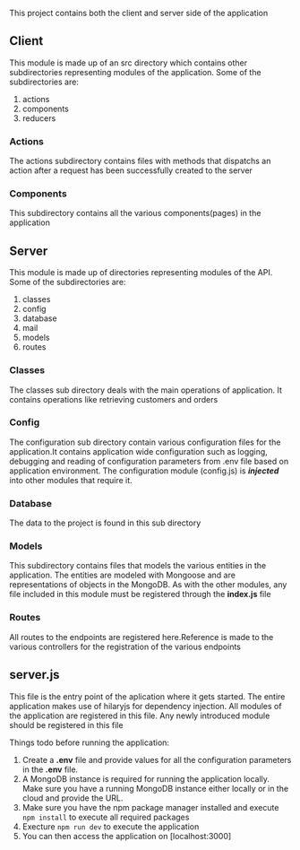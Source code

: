 This project contains both the client and server side of the application

## Client 

This module is made up of an src directory which contains other subdirectories representing modules of the application. Some of the subdirectories are: 

1. actions
2. components
3. reducers

### Actions

The actions subdirectory contains files with methods that dispatchs an action after a request has been successfully created to the server

### Components

This subdirectory contains all the various components(pages) in the application 

## Server

This module is made up of directories representing modules of the API. Some of the subdirectories are:

1. classes
2. config
3. database
4. mail
5. models
6. routes


### Classes

The classes sub directory deals with the main operations of application. It contains operations 
like retrieving customers and orders

### Config

The configuration sub directory contain various configuration files for the application.It contains application wide configuration such as logging, debugging and reading of configuration parameters from .env file based on application environment. The configuration module (config.js) is ***injected*** into other modules that require it.

### Database

The data to the project is found in this sub directory

### Models

This subdirectory contains files that models the various entities in the application. The entities are modeled with Mongoose and are representations of objects in the MongoDB. As with the other modules, any file included in this module must be registered through the **index.js** file

### Routes

All routes to the endpoints are registered here.Reference is made to the various controllers for the registration of the various endpoints


## server.js

This file is the entry point of the aplication where it gets started. The entire application makes use of hilaryjs for dependency injection. All modules of the application are registered in this file. Any newly introduced module should be registered in this file


Things todo before running the application:

1. Create a **.env** file and provide values for all the configuration parameters in the **.env** file.
2. A MongoDB instance is required for running the application locally. Make sure you have a running  MongoDB instance either locally or in the cloud and provide the URL.
3. Make sure you have the npm package manager installed and execute `npm install` to execute all required packages
4. Execture `npm run dev` to execute the application
5. You can then access the application on [localhost:3000]
